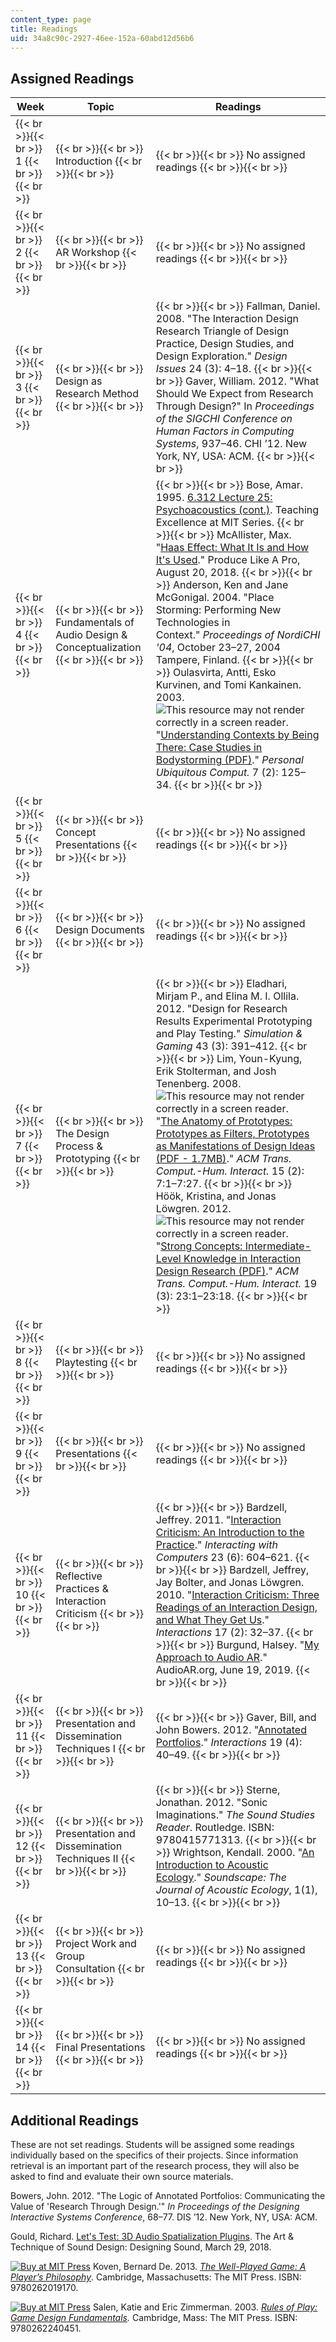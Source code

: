 ```yaml
---
content_type: page
title: Readings
uid: 34a8c90c-2927-46ee-152a-60abd12d56b6
---
```


Assigned Readings
-----------------

| Week | Topic | Readings |
| --- | --- | --- |
|  {{< br >}}{{< br >}} 1 {{< br >}}{{< br >}}  |  {{< br >}}{{< br >}} Introduction {{< br >}}{{< br >}}  |  {{< br >}}{{< br >}} No assigned readings {{< br >}}{{< br >}}  |
|  {{< br >}}{{< br >}} 2 {{< br >}}{{< br >}}  |  {{< br >}}{{< br >}} AR Workshop {{< br >}}{{< br >}}  |  {{< br >}}{{< br >}} No assigned readings {{< br >}}{{< br >}}  |
|  {{< br >}}{{< br >}} 3 {{< br >}}{{< br >}}  |  {{< br >}}{{< br >}} Design as Research Method {{< br >}}{{< br >}}  |  {{< br >}}{{< br >}} Fallman, Daniel. 2008. "The Interaction Design Research Triangle of Design Practice, Design Studies, and Design Exploration." _Design Issues_ 24 (3): 4–18. {{< br >}}{{< br >}} Gaver, William. 2012. "What Should We Expect from Research Through Design?" In _Proceedings of the SIGCHI Conference on Human Factors in Computing Systems_, 937–46. CHI ’12. New York, NY, USA: ACM. {{< br >}}{{< br >}}  |
|  {{< br >}}{{< br >}} 4 {{< br >}}{{< br >}}  |  {{< br >}}{{< br >}} Fundamentals of Audio Design & Conceptualization {{< br >}}{{< br >}}  |  {{< br >}}{{< br >}} Bose, Amar. 1995. [6.312 Lecture 25: Psychoacoustics (cont.)](https://teachingexcellence.mit.edu/inspiring-teachers/amar-bose-6-312-lecture-25-psychoachoustics-cont). Teaching Excellence at MIT Series. {{< br >}}{{< br >}} McAllister, Max. "[Haas Effect: What It Is and How It's Used](https://producelikeapro.com/blog/haas-effect/)." Produce Like A Pro, August 20, 2018. {{< br >}}{{< br >}} Anderson, Ken and Jane McGonigal. 2004. "Place Storming: Performing New Technologies in Context." _Proceedings of NordiCHI '04_, October 23–27, 2004 Tampere, Finland. {{< br >}}{{< br >}} Oulasvirta, Antti, Esko Kurvinen, and Tomi Kankainen. 2003. ![This resource may not render correctly in a screen reader.](/images/inacessible.gif)"[Understanding Contexts by Being There: Case Studies in Bodystorming (PDF)](https://www.ida.liu.se/divisions/hcs/ixs/material/serviceinnovation_X_design10/2%20Additional%20readings/bodystorming.pdf)." _Personal Ubiquitous Comput._ 7 (2): 125–34. {{< br >}}{{< br >}}  |
|  {{< br >}}{{< br >}} 5 {{< br >}}{{< br >}}  |  {{< br >}}{{< br >}} Concept Presentations {{< br >}}{{< br >}}  |  {{< br >}}{{< br >}} No assigned readings {{< br >}}{{< br >}}  |
|  {{< br >}}{{< br >}} 6 {{< br >}}{{< br >}}  |  {{< br >}}{{< br >}} Design Documents {{< br >}}{{< br >}}  |  {{< br >}}{{< br >}} No assigned readings {{< br >}}{{< br >}}  |
|  {{< br >}}{{< br >}} 7 {{< br >}}{{< br >}}  |  {{< br >}}{{< br >}} The Design Process & Prototyping {{< br >}}{{< br >}}  |  {{< br >}}{{< br >}} Eladhari, Mirjam P., and Elina M. I. Ollila. 2012. "Design for Research Results Experimental Prototyping and Play Testing." _Simulation & Gaming_ 43 (3): 391–412. {{< br >}}{{< br >}} Lim, Youn-Kyung, Erik Stolterman, and Josh Tenenberg. 2008. ![This resource may not render correctly in a screen reader.](/images/inacessible.gif)"[The Anatomy of Prototypes: Prototypes as Filters, Prototypes as Manifestations of Design Ideas (PDF - 1.7MB)](http://citeseerx.ist.psu.edu/viewdoc/download?doi=10.1.1.499.9367&rep=rep1&type=pdf)." _ACM Trans. Comput.-Hum. Interact._ 15 (2): 7:1–7:27. {{< br >}}{{< br >}} Höök, Kristina, and Jonas Löwgren. 2012. ![This resource may not render correctly in a screen reader.](/images/inacessible.gif)"[Strong Concepts: Intermediate-Level Knowledge in Interaction Design Research (PDF)](http://mobilelifecentre.org/sites/default/files/a23-hook.pdf)." _ACM Trans. Comput.-Hum. Interact._ 19 (3): 23:1–23:18. {{< br >}}{{< br >}}  |
|  {{< br >}}{{< br >}} 8 {{< br >}}{{< br >}}  |  {{< br >}}{{< br >}} Playtesting {{< br >}}{{< br >}}  |  {{< br >}}{{< br >}} No assigned readings {{< br >}}{{< br >}}  |
|  {{< br >}}{{< br >}} 9 {{< br >}}{{< br >}}  |  {{< br >}}{{< br >}} Presentations {{< br >}}{{< br >}}  |  {{< br >}}{{< br >}} No assigned readings {{< br >}}{{< br >}}  |
|  {{< br >}}{{< br >}} 10 {{< br >}}{{< br >}}  |  {{< br >}}{{< br >}} Reflective Practices & Interaction Criticism {{< br >}}{{< br >}}  |  {{< br >}}{{< br >}} Bardzell, Jeffrey. 2011. "[Interaction Criticism: An Introduction to the Practice](https://academic.oup.com/iwc/article/23/6/604/758707)." _Interacting with Computers_ 23 (6): 604–621. {{< br >}}{{< br >}} Bardzell, Jeffrey, Jay Bolter, and Jonas Löwgren. 2010. "[Interaction Criticism: Three Readings of an Interaction Design, and What They Get Us](https://dl.acm.org/doi/fullHtml/10.1145/1699775.1699783)." _Interactions_ 17 (2): 32–37. {{< br >}}{{< br >}} Burgund, Halsey. "[My Approach to Audio AR](https://audioar.org/my-approach-to-audio-ar-hrb/)." AudioAR.org, June 19, 2019. {{< br >}}{{< br >}}  |
|  {{< br >}}{{< br >}} 11 {{< br >}}{{< br >}}  |  {{< br >}}{{< br >}} Presentation and Dissemination Techniques I {{< br >}}{{< br >}}  |  {{< br >}}{{< br >}} Gaver, Bill, and John Bowers. 2012. "[Annotated Portfolios](https://interactions.acm.org/archive/view/july-august-2012/annotated-portfolios)." _Interactions_ 19 (4): 40–49. {{< br >}}{{< br >}}  |
|  {{< br >}}{{< br >}} 12 {{< br >}}{{< br >}}  |  {{< br >}}{{< br >}} Presentation and Dissemination Techniques II {{< br >}}{{< br >}}  |  {{< br >}}{{< br >}} Sterne, Jonathan. 2012. "Sonic Imaginations." _The Sound Studies Reader_. Routledge. ISBN: 9780415771313. {{< br >}}{{< br >}} Wrightson, Kendall. 2000. "[An Introduction to Acoustic Ecology](https://econtact.ca/5_3/wrightson_acousticecology.html)." _Soundscape: The Journal of Acoustic Ecology_, 1(1), 10–13. {{< br >}}{{< br >}}  |
|  {{< br >}}{{< br >}} 13 {{< br >}}{{< br >}}  |  {{< br >}}{{< br >}} Project Work and Group Consultation {{< br >}}{{< br >}}  |  {{< br >}}{{< br >}} No assigned readings {{< br >}}{{< br >}}  |
|  {{< br >}}{{< br >}} 14 {{< br >}}{{< br >}}  |  {{< br >}}{{< br >}} Final Presentations {{< br >}}{{< br >}}  |  {{< br >}}{{< br >}} No assigned readings {{< br >}}{{< br >}}  

Additional Readings
-------------------

These are not set readings. Students will be assigned some readings individually based on the specifics of their projects. Since information retrieval is an important part of the research process, they will also be asked to find and evaluate their own source materials.

Bowers, John. 2012. "The Logic of Annotated Portfolios: Communicating the Value of 'Research Through Design.'" _In Proceedings of the Designing Interactive Systems Conference_, 68–77. DIS ’12. New York, NY, USA: ACM.

Gould, Richard. [Let's Test: 3D Audio Spatialization Plugins](http://designingsound.org/2018/03/29/lets-test-3d-audio-spatialization-plugins/). The Art & Technique of Sound Design: Designing Sound, March 29, 2018.

[![Buy at MIT Press](/images/mp_logo.gif)](https://mitpress.mit.edu/9780262019170) Koven, Bernard De. 2013. [_The Well-Played Game: A Player’s Philosophy_](https://mitpress.mit.edu/books/well-played-game). Cambridge, Massachusetts: The MIT Press. ISBN: 9780262019170.

[![Buy at MIT Press](/images/mp_logo.gif)](https://mitpress.mit.edu/9780262240451) Salen, Katie and Eric Zimmerman. 2003. [_Rules of Play: Game Design Fundamentals_](https://mitpress.mit.edu/books/rules-play)_._ Cambridge, Mass: The MIT Press. ISBN: 9780262240451.